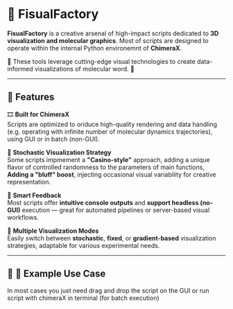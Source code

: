 # 🎨 FisualFactory

**FisualFactory** is a creative arsenal of high-impact scripts dedicated to **3D visualization and molecular graphics**. Most of scripts are designed to operate within the internal Python environemnt of **ChimeraX**.

🔭 These tools leverage cutting-edge visual technologies to create data-informed visualizations of molecular word. 🧬

---

## 🚀 Features

🎞️ **Built for ChimeraX**  
  Scripts are optimized to oriduce high-quality rendering and data handling (e.g. operating with infinite number of molecular dynamics trajectories), using GUI or in batch (non-GUI).

🎲 **Stochastic Visualization Strategy**  
  Some scripts impmement a **"Casino-style"** approach, adding a unique flavor of controlled randomness to the parameters of main functions, **Adding a "bluff" boost**, injecting occasional visual variability for creative representation.

🤖 **Smart Feedback**  
  Most scripts offer **intuitive console outputs** and **support headless (no-GUI)** execution — great for automated pipelines or server-based visual workflows.

🎥 **Multiple Visualization Modes**  
  Easily switch between **stochastic**, **fixed**, or **gradient-based** visualization strategies, adaptable for various experimental needs.

---

## 🔮 🐍 Example Use Case

In most cases you just need drag and drop the script on the GUI or run script with chimeraX in terminal (for batch execution)
